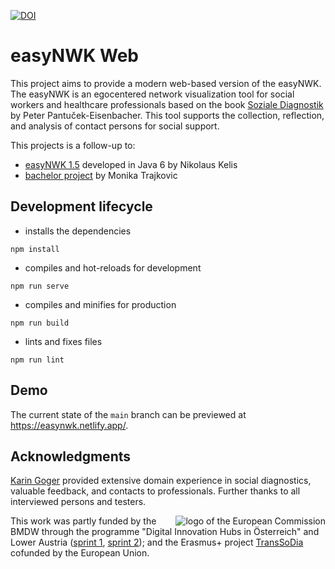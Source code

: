[![DOI](https://zenodo.org/badge/DOI/10.5281/zenodo.14474951.svg)](https://doi.org/10.5281/zenodo.14474951)

# easyNWK Web

This project aims to provide a modern web-based version of the easyNWK.
The easyNWK is an egocentered network visualization tool for social workers and
healthcare professionals based on the book
[Soziale Diagnostik](https://www.vandenhoeck-ruprecht-verlage.com/themen-entdecken/paedagogik-soziale-arbeit/soziale-arbeit/26908/soziale-diagnostik)
by Peter Pantuček-Eisenbacher.
This tool supports the collection, reflection, and analysis of contact persons
for social support.

This projects is a follow-up to:
* [easyNWK 1.5](http://www.easynwk.com/) developed in Java 6 by Nikolaus Kelis
* [bachelor project](https://github.com/monitra93/bak2) by Monika Trajkovic

## Development lifecycle

- installs the dependencies

```
npm install
```

- compiles and hot-reloads for development

```
npm run serve
```

- compiles and minifies for production

```
npm run build
```

- lints and fixes files

```
npm run lint
```

## Demo

The current state of the `main` branch can be previewed at <https://easynwk.netlify.app/>.

## Acknowledgments

[Karin Goger](https://inclusion.fhstp.ac.at/team/karin-goger) provided
extensive domain experience in social diagnostics, valuable feedback,
and contacts to professionals.
Further thanks to all interviewed persons and testers.

<img align="right" src="https://user-images.githubusercontent.com/1217527/234003656-5afae206-1571-4df9-bb49-bfed89578085.png" alt="logo of the European Commission">

This work was partly funded by
the BMDW through the programme "Digital Innovation Hubs in Österreich" and Lower Austria ([sprint 1](https://dih-ost.at/product/egozentrierte-netzwerkkarte-digital/), [sprint 2](https://dih-ost.at/product/weiterentwicklung-der-egozentrierten-netzwerkkarte/)); and
the Erasmus+ project [TransSoDia](https://research.fhstp.ac.at/en/projects/transsodia-transnational-and-digital-learning-and-teaching-in-cooperative-social-diagnostics) cofunded by the European Union.

